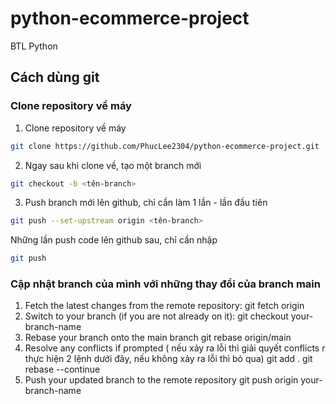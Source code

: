 # python-ecommerce-project
BTL Python


## Cách dùng git

### Clone repository về máy
1. Clone repository về máy
```bash
git clone https://github.com/PhucLee2304/python-ecommerce-project.git
```

2. Ngay sau khi clone về, tạo một branch mới

```bash
git checkout -b <tên-branch>
```

3. Push branch mới lên github, chỉ cần làm 1 lần - lần đầu tiên
```bash
git push --set-upstream origin <tên-branch>
```

Những lần push code lên github sau, chỉ cần nhập
```bash
git push
```

### Cập nhật branch của mình với những thay đổi của branch main

1. Fetch the latest changes from the remote repository:
git fetch origin
2. Switch to your branch (if you are not already on it):
git checkout your-branch-name
3. Rebase your branch onto the main branch
git rebase origin/main
4. Resolve any conflicts if prompted ( nếu xảy ra lỗi thì giải quyết conflicts r thực hiện 2 lệnh dưới đây, nếu không xảy ra lỗi thì bỏ qua)
git add .
git rebase --continue
5. Push your updated branch to the remote repository
git push origin your-branch-name